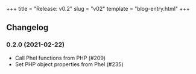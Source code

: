 +++
title = "Release: v0.2"
slug = "v02"
template = "blog-entry.html"
+++

## Changelog

### 0.2.0 (2021-02-22)

- Call Phel functions from PHP (#209)
- Set PHP object properties from Phel (#235)
